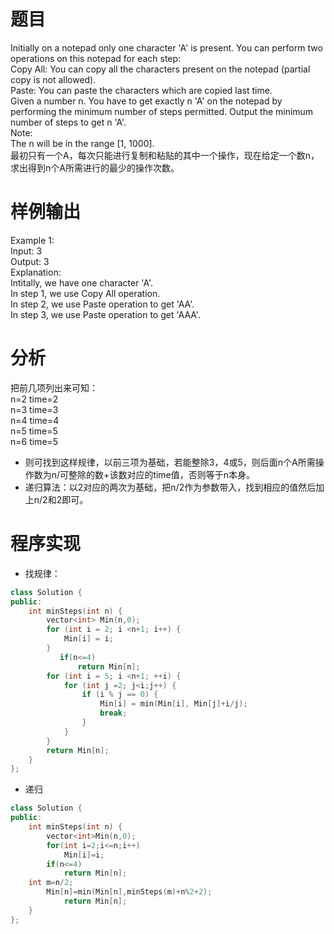 # 题目
Initially on a notepad only one character 'A' is present. You can perform two operations on this notepad for each step: \
Copy All: You can copy all the characters present on the notepad (partial copy is not allowed).\
Paste: You can paste the characters which are copied last time.\
Given a number n. You have to get exactly n 'A' on the notepad by performing the minimum number of steps permitted. Output the minimum number of steps to get n 'A'. \
Note:\
The n will be in the range [1, 1000].\
最初只有一个A，每次只能进行复制和粘贴的其中一个操作，现在给定一个数n，求出得到n个A所需进行的最少的操作次数。
# 样例输出
Example 1:\
Input: 3\
Output: 3\
Explanation:\
Intitally, we have one character 'A'.\
In step 1, we use Copy All operation.\
In step 2, we use Paste operation to get 'AA'.\
In step 3, we use Paste operation to get 'AAA'.
# 分析
把前几项列出来可知：\
n=2 time=2\
n=3 time=3\
n=4 time=4\
n=5 time=5\
n=6 time=5
* 则可找到这样规律，以前三项为基础，若能整除3，4或5，则后面n个A所需操作数为n/可整除的数+该数对应的time值，否则等于n本身。
* 递归算法：以2对应的两次为基础，把n/2作为参数带入，找到相应的值然后加上n/2和2即可。
# 程序实现
* 找规律：
```cpp
class Solution {
public:
    int minSteps(int n) {
        vector<int> Min(n,0);
        for (int i = 2; i <n+1; i++) {
            Min[i] = i;
        }
           if(n<=4)
               return Min[n];
        for (int i = 5; i <n+1; ++i) {
            for (int j =2; j<i;j++) {
                if (i % j == 0) {
                    Min[i] = min(Min[i], Min[j]+i/j);
                    break;
                }
            }
        }
        return Min[n];
    }
};
```
* 递归
```cpp
class Solution {
public:
    int minSteps(int n) {
        vector<int>Min(n,0);
        for(int i=2;i<=n;i++)
            Min[i]=i;
        if(n<=4)
            return Min[n];
    int m=n/2;
        Min[n]=min(Min[n],minSteps(m)+n%2+2);
            return Min[n];
    }
};

